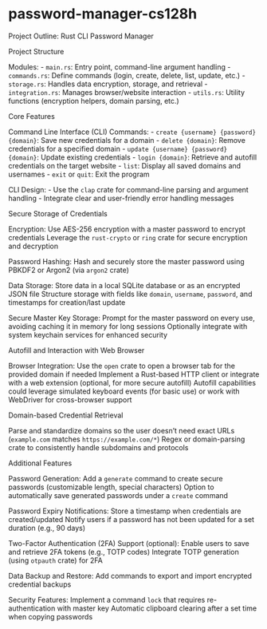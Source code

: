 # password-manager-cs128h

Project Outline: Rust CLI Password Manager

Project Structure

Modules:
      - `main.rs`: Entry point, command-line argument handling
      - `commands.rs`: Define commands (login, create, delete, list, update, etc.)
      - `storage.rs`: Handles data encryption, storage, and retrieval
      - `integration.rs`: Manages browser/website interaction
      - `utils.rs`: Utility functions (encryption helpers, domain parsing, etc.)

Core Features

Command Line Interface (CLI)
Commands:
      - `create {username} {password} {domain}`: Save new credentials for a domain
      - `delete {domain}`: Remove credentials for a specified domain
      - `update {username} {password} {domain}`: Update existing credentials
      - `login {domain}`: Retrieve and autofill credentials on the target website
      - `list`: Display all saved domains and usernames
      - `exit` or `quit`: Exit the program

CLI Design:
      - Use the `clap` crate for command-line parsing and argument handling
      - Integrate clear and user-friendly error handling messages

Secure Storage of Credentials

Encryption:
Use AES-256 encryption with a master password to encrypt credentials
Leverage the `rust-crypto` or `ring` crate for secure encryption and decryption

Password Hashing:
Hash and securely store the master password using PBKDF2 or Argon2 (via `argon2` crate)

Data Storage:
Store data in a local SQLite database or as an encrypted JSON file
Structure storage with fields like `domain`, `username`, `password`, and timestamps for creation/last update

Secure Master Key Storage:
Prompt for the master password on every use, avoiding caching it in memory for long sessions
Optionally integrate with system keychain services for enhanced security

Autofill and Interaction with Web Browser

Browser Integration:
Use the `open` crate to open a browser tab for the provided domain if needed
Implement a Rust-based HTTP client or integrate with a web extension (optional, for more secure autofill)
Autofill capabilities could leverage simulated keyboard events (for basic use) or work with WebDriver for cross-browser support

Domain-based Credential Retrieval

Parse and standardize domains so the user doesn’t need exact URLs (`example.com` matches `https://example.com/*`)
Regex or domain-parsing crate to consistently handle subdomains and protocols

Additional Features

Password Generation:
Add a `generate` command to create secure passwords (customizable length, special characters)
Option to automatically save generated passwords under a `create` command

Password Expiry Notifications:
Store a timestamp when credentials are created/updated
Notify users if a password has not been updated for a set duration (e.g., 90 days)

Two-Factor Authentication (2FA) Support (optional):
Enable users to save and retrieve 2FA tokens (e.g., TOTP codes)
Integrate TOTP generation (using `otpauth` crate) for 2FA

Data Backup and Restore:
Add commands to export and import encrypted credential backups

Security Features:
Implement a command `lock` that requires re-authentication with master key
Automatic clipboard clearing after a set time when copying passwords

